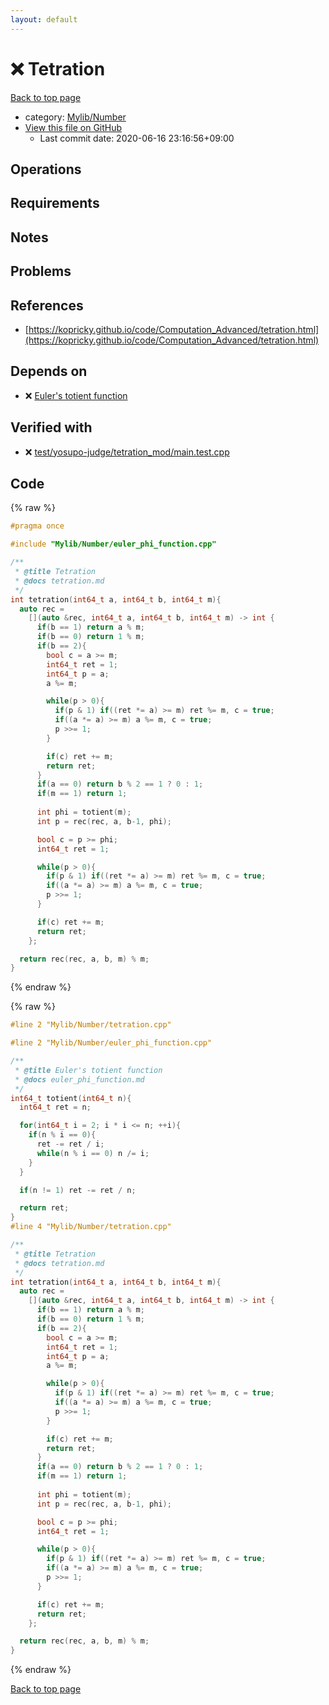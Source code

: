 ```yaml
---
layout: default
---
```


<!-- mathjax config similar to math.stackexchange -->
<script type="text/javascript" async
  src="https://cdnjs.cloudflare.com/ajax/libs/mathjax/2.7.5/MathJax.js?config=TeX-MML-AM_CHTML">
</script>
<script type="text/x-mathjax-config">
  MathJax.Hub.Config({
    TeX: { equationNumbers: { autoNumber: "AMS" }},
    tex2jax: {
      inlineMath: [ ['$','$'] ],
      processEscapes: true
    },
    "HTML-CSS": { matchFontHeight: false },
    displayAlign: "left",
    displayIndent: "2em"
  });
</script>

<script type="text/javascript" src="https://cdnjs.cloudflare.com/ajax/libs/jquery/3.4.1/jquery.min.js"></script>
<script src="https://cdn.jsdelivr.net/npm/jquery-balloon-js@1.1.2/jquery.balloon.min.js" integrity="sha256-ZEYs9VrgAeNuPvs15E39OsyOJaIkXEEt10fzxJ20+2I=" crossorigin="anonymous"></script>
<script type="text/javascript" src="../../../assets/js/copy-button.js"></script>
<link rel="stylesheet" href="../../../assets/css/copy-button.css" />


# :x: Tetration

<a href="../../../index.html">Back to top page</a>

* category: <a href="../../../index.html#5fda78fda98ef9fc0f87c6b50d529f19">Mylib/Number</a>
* <a href="{{ site.github.repository_url }}/blob/master/Mylib/Number/tetration.cpp">View this file on GitHub</a>
    - Last commit date: 2020-06-16 23:16:56+09:00




## Operations

## Requirements

## Notes

## Problems

## References

- [https://kopricky.github.io/code/Computation_Advanced/tetration.html](https://kopricky.github.io/code/Computation_Advanced/tetration.html)


## Depends on

* :x: <a href="euler_phi_function.cpp.html">Euler's totient function</a>


## Verified with

* :x: <a href="../../../verify/test/yosupo-judge/tetration_mod/main.test.cpp.html">test/yosupo-judge/tetration_mod/main.test.cpp</a>


## Code

<a id="unbundled"></a>
{% raw %}
```cpp
#pragma once

#include "Mylib/Number/euler_phi_function.cpp"

/**
 * @title Tetration
 * @docs tetration.md
 */
int tetration(int64_t a, int64_t b, int64_t m){
  auto rec =
    [](auto &rec, int64_t a, int64_t b, int64_t m) -> int {
      if(b == 1) return a % m;
      if(b == 0) return 1 % m;
      if(b == 2){
        bool c = a >= m;
        int64_t ret = 1;
        int64_t p = a;
        a %= m;

        while(p > 0){
          if(p & 1) if((ret *= a) >= m) ret %= m, c = true;
          if((a *= a) >= m) a %= m, c = true;
          p >>= 1;
        }

        if(c) ret += m;
        return ret;
      }
      if(a == 0) return b % 2 == 1 ? 0 : 1;
      if(m == 1) return 1;
      
      int phi = totient(m);
      int p = rec(rec, a, b-1, phi);

      bool c = p >= phi;
      int64_t ret = 1;

      while(p > 0){
        if(p & 1) if((ret *= a) >= m) ret %= m, c = true;
        if((a *= a) >= m) a %= m, c = true;
        p >>= 1;
      }

      if(c) ret += m;
      return ret;
    };

  return rec(rec, a, b, m) % m;
}

```
{% endraw %}

<a id="bundled"></a>
{% raw %}
```cpp
#line 2 "Mylib/Number/tetration.cpp"

#line 2 "Mylib/Number/euler_phi_function.cpp"

/**
 * @title Euler's totient function
 * @docs euler_phi_function.md
 */
int64_t totient(int64_t n){
  int64_t ret = n;

  for(int64_t i = 2; i * i <= n; ++i){
    if(n % i == 0){
      ret -= ret / i;
      while(n % i == 0) n /= i;
    }
  }

  if(n != 1) ret -= ret / n;

  return ret;
}
#line 4 "Mylib/Number/tetration.cpp"

/**
 * @title Tetration
 * @docs tetration.md
 */
int tetration(int64_t a, int64_t b, int64_t m){
  auto rec =
    [](auto &rec, int64_t a, int64_t b, int64_t m) -> int {
      if(b == 1) return a % m;
      if(b == 0) return 1 % m;
      if(b == 2){
        bool c = a >= m;
        int64_t ret = 1;
        int64_t p = a;
        a %= m;

        while(p > 0){
          if(p & 1) if((ret *= a) >= m) ret %= m, c = true;
          if((a *= a) >= m) a %= m, c = true;
          p >>= 1;
        }

        if(c) ret += m;
        return ret;
      }
      if(a == 0) return b % 2 == 1 ? 0 : 1;
      if(m == 1) return 1;
      
      int phi = totient(m);
      int p = rec(rec, a, b-1, phi);

      bool c = p >= phi;
      int64_t ret = 1;

      while(p > 0){
        if(p & 1) if((ret *= a) >= m) ret %= m, c = true;
        if((a *= a) >= m) a %= m, c = true;
        p >>= 1;
      }

      if(c) ret += m;
      return ret;
    };

  return rec(rec, a, b, m) % m;
}

```
{% endraw %}

<a href="../../../index.html">Back to top page</a>


